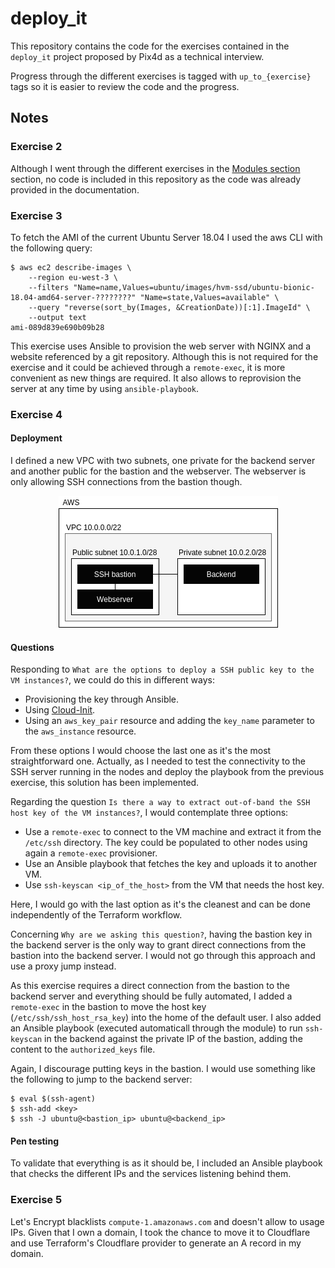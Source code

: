 # deploy_it

This repository contains the code for the exercises contained in the `deploy_it` project proposed by Pix4d as a technical interview.

Progress through the different exercises is tagged with `up_to_{exercise}` tags so it is easier to review the code and the progress.

## Notes

### Exercise 2

Although I went through the different exercises in the [Modules section](https://learn.hashicorp.com/collections/terraform/modules) section, no code is included in this repository as the code was already provided in the documentation.

### Exercise 3

To fetch the AMI of the current Ubuntu Server 18.04 I used the aws CLI with the following query:

```
$ aws ec2 describe-images \
    --region eu-west-3 \
    --filters "Name=name,Values=ubuntu/images/hvm-ssd/ubuntu-bionic-18.04-amd64-server-????????" "Name=state,Values=available" \
    --query "reverse(sort_by(Images, &CreationDate))[:1].ImageId" \
    --output text
ami-089d839e690b09b28
```

This exercise uses Ansible to provision the web server with NGINX and a website referenced by a git repository. Although this is not required for the exercise and it could be achieved through a `remote-exec`, it is more convenient as new things are required. It also allows to reprovision the server at any time by using `ansible-playbook`.

### Exercise 4

#### Deployment

I defined a new VPC with two subnets, one private for the backend server and another public for the bastion and the webserver. The webserver is only allowing SSH connections from the bastion though.

<p align="center"><img src="resources/network.png"></p>

#### Questions

Responding to `What are the options to deploy a SSH public key to the VM instances?`, we could do this in different ways:

* Provisioning the key through Ansible.
* Using [Cloud-Init](https://learn.hashicorp.com/tutorials/terraform/cloud-init).
* Using an `aws_key_pair` resource and adding the `key_name` parameter to the `aws_instance` resource.

From these options I would choose the last one as it's the most straightforward one. Actually, as I needed to test the connectivity to the SSH server running in the nodes and deploy the playbook from the previous exercise, this solution has been implemented.

Regarding the question `Is there a way to extract out-of-band the SSH host key of the VM instances?`, I would contemplate three options:

* Use a `remote-exec` to connect to the VM machine and extract it from the `/etc/ssh` directory. The key could be populated to other nodes using again a `remote-exec` provisioner.
* Use an Ansible playbook that fetches the key and uploads it to another VM.
* Use `ssh-keyscan <ip_of_the_host>` from the VM that needs the host key.

Here, I would go with the last option as it's the cleanest and can be done independently of the Terraform workflow.

Concerning `Why are we asking this question?`, having the bastion key in the backend server is the only way to grant direct connections from the bastion into the backend server. I would not go through this approach and use a proxy jump instead.

As this exercise requires a direct connection from the bastion to the backend server and everything should be fully automated, I added a `remote-exec` in the bastion to move the host key (`/etc/ssh/ssh_host_rsa_key`) into the home of the default user. I also added an Ansible playbook (executed automaticall through the module) to run `ssh-keyscan` in the backend against the private IP of the bastion, adding the content to the `authorized_keys` file.

Again, I discourage putting keys in the bastion. I would use something like the following to jump to the backend server:

```
$ eval $(ssh-agent)
$ ssh-add <key>
$ ssh -J ubuntu@<bastion_ip> ubuntu@<backend_ip>
```

#### Pen testing

To validate that everything is as it should be, I included an Ansible playbook that checks the different IPs and the services listening behind them.

### Exercise 5

Let's Encrypt blacklists `compute-1.amazonaws.com` and doesn't allow to usage IPs. Given that I own a domain, I took the chance to move it to Cloudflare and use Terraform's Cloudflare provider to generate an A record in my domain.

